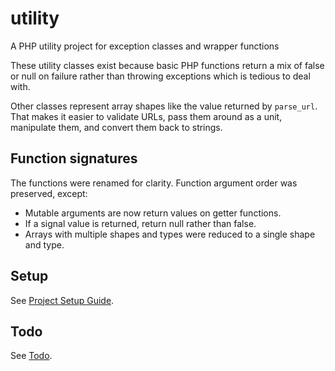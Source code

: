 # utility

A PHP utility project for exception classes and wrapper functions

These utility classes exist because basic PHP functions return a mix of false or
null on failure rather than throwing exceptions which is tedious to deal with.

Other classes represent array shapes like the value returned by `parse_url`.
That makes it easier to validate URLs, pass them around as a unit, manipulate
them, and convert them back to strings.

## Function signatures

The functions were renamed for clarity. Function argument order was preserved,
except:

-   Mutable arguments are now return values on getter functions.
-   If a signal value is returned, return null rather than false.
-   Arrays with multiple shapes and types were reduced to a single shape and
    type.

## Setup

See [Project Setup Guide](docs/setup_guide.md).

## Todo

See [Todo](docs/todo.md).
